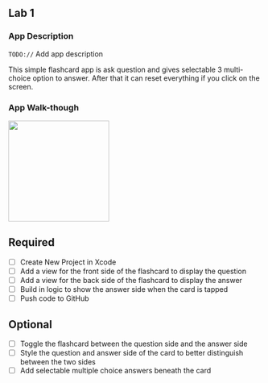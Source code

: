 
## Lab 1

### App Description
`TODO://` Add app description

This simple flashcard app is ask question and gives selectable 3 multi-choice option to answer.
After that it can reset everything if you click on the screen. 

### App Walk-though

<img src=Flashcards.gif width=200><br>


## Required
- [ ] Create New Project in Xcode
- [ ] Add a view for the front side of the flashcard to display the question
- [ ] Add a view for the back side of the flashcard to display the answer
- [ ] Build in logic to show the answer side when the card is tapped
- [ ] Push code to GitHub
## Optional
- [ ] Toggle the flashcard between the question side and the answer side
- [ ] Style the question and answer side of the card to better distinguish between the two sides
- [ ] Add selectable multiple choice answers beneath the card
